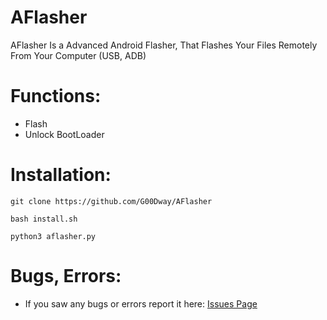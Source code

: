 # AFlasher
AFlasher Is a Advanced Android Flasher, That Flashes Your Files Remotely From Your Computer (USB, ADB)
# Functions:
* Flash
* Unlock BootLoader
# Installation: 
`git clone https://github.com/G00Dway/AFlasher`
>
`bash install.sh`
>
`python3 aflasher.py`
# Bugs, Errors:
- If you saw any bugs or errors report it here: <a href="https://github.com/G00Dway/AFlasher/issues">Issues Page</a>
